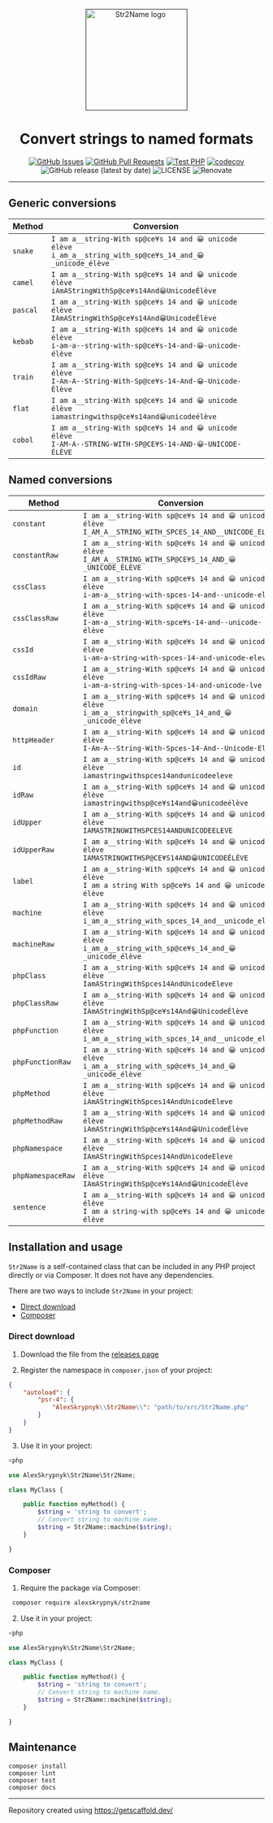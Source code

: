 <p align="center">
  <a href="" rel="noopener">
  <img width=200px height=200px src="https://placehold.jp/000000/ffffff/200x200.png?text=Str2Name&css=%7B%22border-radius%22%3A%22%20100px%22%7D" alt="Str2Name logo"></a>
</p>

<h1 align="center">Convert strings to named formats</h1>

<div align="center">

[![GitHub Issues](https://img.shields.io/github/issues/AlexSkrypnyk/str2name.svg)](https://github.com/AlexSkrypnyk/str2name/issues)
[![GitHub Pull Requests](https://img.shields.io/github/issues-pr/AlexSkrypnyk/str2name.svg)](https://github.com/AlexSkrypnyk/str2name/pulls)
[![Test PHP](https://github.com/AlexSkrypnyk/str2name/actions/workflows/test-php.yml/badge.svg)](https://github.com/AlexSkrypnyk/str2name/actions/workflows/test-php.yml)
[![codecov](https://codecov.io/gh/AlexSkrypnyk/str2name/graph/badge.svg?token=7WEB1IXBYT)](https://codecov.io/gh/AlexSkrypnyk/str2name)
![GitHub release (latest by date)](https://img.shields.io/github/v/release/AlexSkrypnyk/str2name)
![LICENSE](https://img.shields.io/github/license/AlexSkrypnyk/str2name)
![Renovate](https://img.shields.io/badge/renovate-enabled-green?logo=renovatebot)

</div>

---

## Generic conversions

| Method | Conversion|
| --- | --- |
| `snake` | `I am a__string-With sp@ce¥s 14 and 😀 unicode élève` <br/> `i_am_a__string_with_sp@ce¥s_14_and_😀_unicode_élève` |
| `camel` | `I am a__string-With sp@ce¥s 14 and 😀 unicode élève` <br/> `iAmAStringWithSp@ce¥s14And😀UnicodeÉlève` |
| `pascal` | `I am a__string-With sp@ce¥s 14 and 😀 unicode élève` <br/> `IAmAStringWithSp@ce¥s14And😀UnicodeÉlève` |
| `kebab` | `I am a__string-With sp@ce¥s 14 and 😀 unicode élève` <br/> `i-am-a--string-with-sp@ce¥s-14-and-😀-unicode-élève` |
| `train` | `I am a__string-With sp@ce¥s 14 and 😀 unicode élève` <br/> `I-Am-A--String-With-Sp@ce¥s-14-And-😀-Unicode-Élève` |
| `flat` | `I am a__string-With sp@ce¥s 14 and 😀 unicode élève` <br/> `iamastringwithsp@ce¥s14and😀unicodeélève` |
| `cobol` | `I am a__string-With sp@ce¥s 14 and 😀 unicode élève` <br/> `I-AM-A--STRING-WITH-SP@CE¥S-14-AND-😀-UNICODE-ÉLÈVE` |

## Named conversions

| Method | Conversion|
| --- | --- |
| `constant` | `I am a__string-With sp@ce¥s 14 and 😀 unicode élève` <br/> `I_AM_A__STRING_WITH_SPCES_14_AND__UNICODE_ELEVE` |
| `constantRaw` | `I am a__string-With sp@ce¥s 14 and 😀 unicode élève` <br/> `I_AM_A__STRING_WITH_SP@CE¥S_14_AND_😀_UNICODE_ÉLÈVE` |
| `cssClass` | `I am a__string-With sp@ce¥s 14 and 😀 unicode élève` <br/> `i-am-a__string-with-spces-14-and--unicode-eleve` |
| `cssClassRaw` | `I am a__string-With sp@ce¥s 14 and 😀 unicode élève` <br/> `I-am-a__string-With-spce¥s-14-and--unicode-élève` |
| `cssId` | `I am a__string-With sp@ce¥s 14 and 😀 unicode élève` <br/> `i-am-a-string-with-spces-14-and-unicode-eleve` |
| `cssIdRaw` | `I am a__string-With sp@ce¥s 14 and 😀 unicode élève` <br/> `i-am-a-string-with-spces-14-and-unicode-lve` |
| `domain` | `I am a__string-With sp@ce¥s 14 and 😀 unicode élève` <br/> `i_am_a__stringwith_sp@ce¥s_14_and_😀_unicode_élève` |
| `httpHeader` | `I am a__string-With sp@ce¥s 14 and 😀 unicode élève` <br/> `I-Am-A--String-With-Spces-14-And--Unicode-Eleve` |
| `id` | `I am a__string-With sp@ce¥s 14 and 😀 unicode élève` <br/> `iamastringwithspces14andunicodeeleve` |
| `idRaw` | `I am a__string-With sp@ce¥s 14 and 😀 unicode élève` <br/> `iamastringwithsp@ce¥s14and😀unicodeélève` |
| `idUpper` | `I am a__string-With sp@ce¥s 14 and 😀 unicode élève` <br/> `IAMASTRINGWITHSPCES14ANDUNICODEELEVE` |
| `idUpperRaw` | `I am a__string-With sp@ce¥s 14 and 😀 unicode élève` <br/> `IAMASTRINGWITHSP@CE¥S14AND😀UNICODEÉLÈVE` |
| `label` | `I am a__string-With sp@ce¥s 14 and 😀 unicode élève` <br/> `I am a string With sp@ce¥s 14 and 😀 unicode élève` |
| `machine` | `I am a__string-With sp@ce¥s 14 and 😀 unicode élève` <br/> `i_am_a__string_with_spces_14_and__unicode_eleve` |
| `machineRaw` | `I am a__string-With sp@ce¥s 14 and 😀 unicode élève` <br/> `i_am_a__string_with_sp@ce¥s_14_and_😀_unicode_élève` |
| `phpClass` | `I am a__string-With sp@ce¥s 14 and 😀 unicode élève` <br/> `IamAStringWithSpces14AndUnicodeEleve` |
| `phpClassRaw` | `I am a__string-With sp@ce¥s 14 and 😀 unicode élève` <br/> `IAmAStringWithSp@ce¥s14And😀UnicodeÉlève` |
| `phpFunction` | `I am a__string-With sp@ce¥s 14 and 😀 unicode élève` <br/> `i_am_a__string_with_spces_14_and__unicode_eleve` |
| `phpFunctionRaw` | `I am a__string-With sp@ce¥s 14 and 😀 unicode élève` <br/> `i_am_a__string_with_sp@ce¥s_14_and_😀_unicode_élève` |
| `phpMethod` | `I am a__string-With sp@ce¥s 14 and 😀 unicode élève` <br/> `iAmAStringWithSpces14AndUnicodeEleve` |
| `phpMethodRaw` | `I am a__string-With sp@ce¥s 14 and 😀 unicode élève` <br/> `iAmAStringWithSp@ce¥s14And😀UnicodeÉlève` |
| `phpNamespace` | `I am a__string-With sp@ce¥s 14 and 😀 unicode élève` <br/> `IAmAStringWithSpces14AndUnicodeEleve` |
| `phpNamespaceRaw` | `I am a__string-With sp@ce¥s 14 and 😀 unicode élève` <br/> `IAmAStringWithSp@ce¥s14And😀UnicodeÉlève` |
| `sentence` | `I am a__string-With sp@ce¥s 14 and 😀 unicode élève` <br/> `I am a string-with sp@ce¥s 14 and 😀 unicode élève` |

## Installation and usage

`Str2Name` is a self-contained class that can be included in any PHP
project directly or via Composer. It does not have any dependencies.

There are two ways to include `Str2Name` in your project:
- [Direct download](#direct-download)
- [Composer](#composer)

### Direct download

1. Download the file from the [releases page](https://github.com/AlexSkrypnyk/str2name/releases)

2. Register the namespace in `composer.json` of your project:

```composer.json
{
    "autoload": {
        "psr-4": {
            "AlexSkrypnyk\\Str2Name\\": "path/to/src/Str2Name.php"
        }
    }
}
```

3. Use it in your project:

```php
<php

use AlexSkrypnyk\Str2Name\Str2Name;

class MyClass {

    public function myMethod() {
        $string = 'string to convert';
        // Convert string to machine name.
        $string = Str2Name::machine($string);
    }

}
```

### Composer

1. Require the package via Composer:

```bash
 composer require alexskrypnyk/str2name
```

2. Use it in your project:

```php
<php

use AlexSkrypnyk\Str2Name\Str2Name;

class MyClass {

    public function myMethod() {
        $string = 'string to convert';
        // Convert string to machine name.
        $string = Str2Name::machine($string);
    }

}
```

## Maintenance

    composer install
    composer lint
    composer test
    composer docs


---
Repository created using https://getscaffold.dev/
